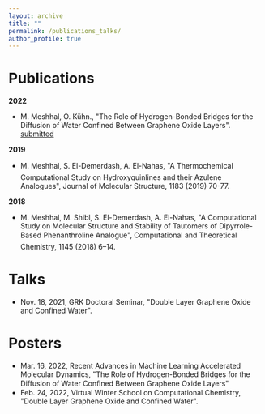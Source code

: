 ```yaml
---
layout: archive
title: ""
permalink: /publications_talks/
author_profile: true
---
```


Publications
===
**2022**
* M. Meshhal, O. Kühn., "The Role of Hydrogen-Bonded Bridges for the Diffusion of Water Confined Between Graphene Oxide Layers". [submitted](https://chemrxiv.org/engage/chemrxiv/article-details/61fedc0ee0f52963f8a8e79a)

**2019**
* M. Meshhal, S. El-Demerdash, A. El-Nahas, "A Thermochemical Computational Study on Hydroxyquinlines and their Azulene Analogues", Journal of Molecular Structure, 1183 (2019) 70-77.

**2018**
* M. Meshhal, M. Shibl, S. El-Demerdash, A. El-Nahas, "A Computational Study on Molecular Structure and Stability of Tautomers of Dipyrrole-Based Phenanthroline Analogue", Computational and Theoretical Chemistry, 1145 (2018) 6–14.

Talks
===
* Nov. 18, 2021, GRK Doctoral Seminar, "Double Layer Graphene Oxide and Confined Water".

Posters
===
* Mar. 16, 2022, Recent Advances in Machine Learning Accelerated Molecular Dynamics, "The Role of Hydrogen-Bonded Bridges for the Diﬀusion of Water Conﬁned Between Graphene Oxide Layers"
* Feb. 24, 2022, Virtual Winter School on Computational Chemistry, "Double Layer Graphene Oxide and Confined Water".